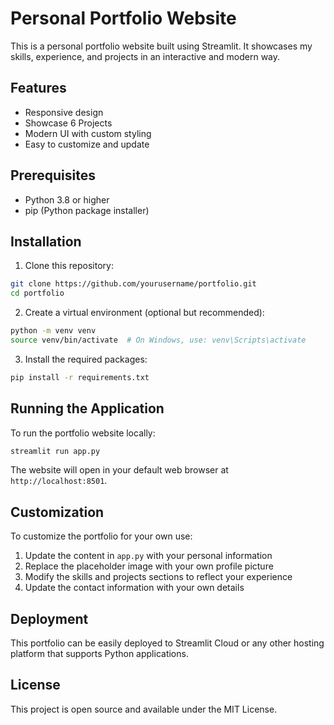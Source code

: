 # Personal Portfolio Website

This is a personal portfolio website built using Streamlit. It showcases my skills, experience, and projects in an interactive and modern way.

## Features

- Responsive design
- Showcase 6 Projects
- Modern UI with custom styling
- Easy to customize and update

## Prerequisites

- Python 3.8 or higher
- pip (Python package installer)

## Installation

1. Clone this repository:
```bash
git clone https://github.com/yourusername/portfolio.git
cd portfolio
```

2. Create a virtual environment (optional but recommended):
```bash
python -m venv venv
source venv/bin/activate  # On Windows, use: venv\Scripts\activate
```

3. Install the required packages:
```bash
pip install -r requirements.txt
```

## Running the Application

To run the portfolio website locally:

```bash
streamlit run app.py
```

The website will open in your default web browser at `http://localhost:8501`.

## Customization

To customize the portfolio for your own use:

1. Update the content in `app.py` with your personal information
2. Replace the placeholder image with your own profile picture
3. Modify the skills and projects sections to reflect your experience
4. Update the contact information with your own details

## Deployment

This portfolio can be easily deployed to Streamlit Cloud or any other hosting platform that supports Python applications.

## License

This project is open source and available under the MIT License. 
